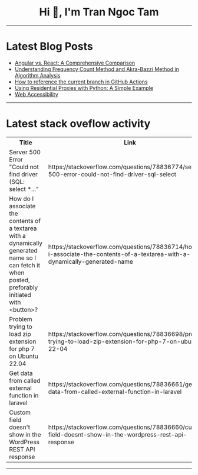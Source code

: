 <h1 align="center">Hi 👋, I'm Tran Ngoc Tam</h1>

---

# Latest Blog Posts 
<!-- BLOG-POST-LIST:START -->
- [Angular vs. React: A Comprehensive Comparison](https://dev.to/dipakahirav/angular-vs-react-a-comprehensive-comparison-2gm2)
- [Understanding Frequency Count Method and Akra-Bazzi Method in Algorithm Analysis](https://dev.to/prasanth_k/understanding-frequency-count-method-and-akra-bazzi-method-in-algorithm-analysis-5d6l)
- [How to reference the current branch in GitHub Actions](https://dev.to/brianmmdev/how-to-reference-the-current-branch-in-github-actions-37mc)
- [Using Residential Proxies with Python: A Simple Example](https://dev.to/swiftproxy/using-residential-proxies-with-python-a-simple-example-2iep)
- [Web Accessibility](https://dev.to/tanoy_basak/web-accessibility-4pp3)
<!-- BLOG-POST-LIST:END -->

---

# Latest stack oveflow activity
<table>
  <tr><th>Title</th><th>Link</th></tr>
  <!-- STACKOVERFLOW:START --><tr><td>Server 500 Error &quot;Could not find driver &lpar;SQL: select *...&quot;</td><td>https://stackoverflow.com/questions/78836774/server-500-error-could-not-find-driver-sql-select</td></tr><tr><td>How do I associate the contents of a textarea with a dynamically generated name so I can fetch it when posted, preforably initiated with &lt;button&gt;?</td><td>https://stackoverflow.com/questions/78836714/how-do-i-associate-the-contents-of-a-textarea-with-a-dynamically-generated-name</td></tr><tr><td>Problem trying to load zip extension for php 7 on Ubuntu 22.04</td><td>https://stackoverflow.com/questions/78836698/problem-trying-to-load-zip-extension-for-php-7-on-ubuntu-22-04</td></tr><tr><td>Get data from called external function in laravel</td><td>https://stackoverflow.com/questions/78836661/get-data-from-called-external-function-in-laravel</td></tr><tr><td>Custom field doesn&#39;t show in the WordPress REST API response</td><td>https://stackoverflow.com/questions/78836660/custom-field-doesnt-show-in-the-wordpress-rest-api-response</td></tr><!-- STACKOVERFLOW:END -->
</table>

---


